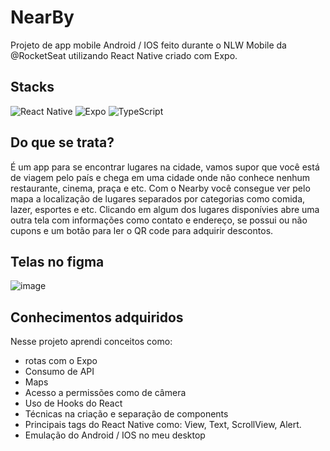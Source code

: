 # NearBy

Projeto de app mobile Android / IOS feito durante o NLW Mobile da @RocketSeat utilizando React Native criado com Expo.

## Stacks
![React Native](https://img.shields.io/badge/react_native-%2320232a.svg?style=for-the-badge&logo=react&logoColor=%2361DAFB)
![Expo](https://img.shields.io/badge/expo-1C1E24?style=for-the-badge&logo=expo&logoColor=#D04A37)
![TypeScript](https://img.shields.io/badge/typescript-%23007ACC.svg?style=for-the-badge&logo=typescript&logoColor=white)

## Do que se trata?
É um app para se encontrar lugares na cidade, vamos supor que você está de viagem pelo país e chega em uma cidade onde não conhece nenhum restaurante, cinema, praça e etc. Com o Nearby você consegue ver pelo mapa a localização de lugares separados por categorias como comida, lazer, esportes e etc. Clicando em algum dos lugares disponívies abre uma outra tela com informações como contato e endereço, se possui ou não cupons e um botão para ler o QR code para adquirir descontos.

## Telas no figma
![image](https://private-user-images.githubusercontent.com/111988047/395603944-f302c50f-52e6-491f-a355-3aeb76fcd89f.png?jwt=eyJhbGciOiJIUzI1NiIsInR5cCI6IkpXVCJ9.eyJpc3MiOiJnaXRodWIuY29tIiwiYXVkIjoicmF3LmdpdGh1YnVzZXJjb250ZW50LmNvbSIsImtleSI6ImtleTUiLCJleHAiOjE3MzQxMDI4NDEsIm5iZiI6MTczNDEwMjU0MSwicGF0aCI6Ii8xMTE5ODgwNDcvMzk1NjAzOTQ0LWYzMDJjNTBmLTUyZTYtNDkxZi1hMzU1LTNhZWI3NmZjZDg5Zi5wbmc_WC1BbXotQWxnb3JpdGhtPUFXUzQtSE1BQy1TSEEyNTYmWC1BbXotQ3JlZGVudGlhbD1BS0lBVkNPRFlMU0E1M1BRSzRaQSUyRjIwMjQxMjEzJTJGdXMtZWFzdC0xJTJGczMlMkZhd3M0X3JlcXVlc3QmWC1BbXotRGF0ZT0yMDI0MTIxM1QxNTA5MDFaJlgtQW16LUV4cGlyZXM9MzAwJlgtQW16LVNpZ25hdHVyZT00YTViZmJhOGFjNjU2M2MzYzVjZjIxNjlkYTNjM2M1NjNkNzJiNWI3ZWZhMTZlMGY0YWIyOTdjMTljY2Y5OGQyJlgtQW16LVNpZ25lZEhlYWRlcnM9aG9zdCJ9.6NwmcbGoCbBNUg0ZSVWg4dpS1MfSFZYoUJ2vpUV5pFI)

## Conhecimentos adquiridos
Nesse projeto aprendi conceitos como: 
- rotas com o Expo
- Consumo de API
- Maps
- Acesso a permissões como de câmera
- Uso de Hooks do React
- Técnicas na criação e separação de components
- Principais tags do React Native como: View, Text, ScrollView, Alert.
- Emulação do Android / IOS no meu desktop

